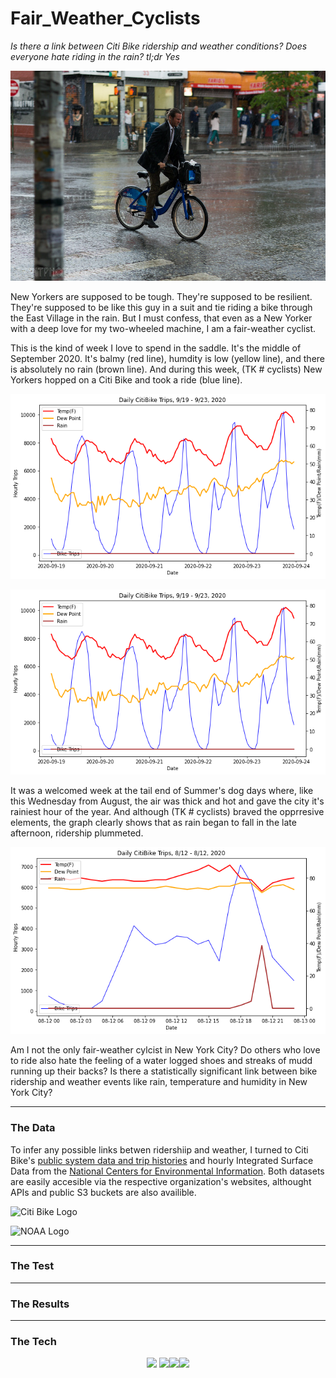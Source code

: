 # Fair_Weather_Cyclists

*Is there a link between Citi Bike ridership and weather conditions? Does everyone hate riding in the rain? tl;dr Yes*

<p align="center">
  <img width="650" src="https://github.com/leckieje/fair_weather_cyclists/blob/main/images/rider_in_the_rain.jpg">
</p>

New Yorkers are supposed to be tough. They're supposed to be resilient. They're supposed to be like this guy in a suit and tie riding a bike through the East Village in the rain. But I must confess, that even as a New Yorker with a deep love for my two-wheeled machine, I am a fair-weather cyclist. 

This is the kind of week I love to spend in the saddle. It's the middle of September 2020. It's balmy (red line), humdity is low (yellow line), and there is absolutely no rain (brown line). And during this week, (TK # cyclists) New Yorkers hopped on a Citi Bike and took a ride (blue line).  

![perfect week, chart_period(9, 18, 26)](https://github.com/leckieje/fair_weather_cyclists/blob/main/images/great_bike_week.png)


<p align="center">
  <img width="550" src="https://github.com/leckieje/fair_weather_cyclists/blob/main/images/great_bike_week.png">
</p>


It was a welcomed week at the tail end of Summer's dog days where, like this Wednesday from August, the air was thick and hot and gave the city it's rainiest hour of the year. And although (TK # cyclists) braved the opprresive elements, the graph clearly shows that as rain began to fall in the late afternoon, ridership plummeted. 


<p align="center">
  <img width="550" src="https://github.com/leckieje/fair_weather_cyclists/blob/main/images/rainy_day.png">
</p>


Am I not the only fair-weather cylcist in New York City? Do others who love to ride also hate the feeling of a water logged shoes and streaks of mudd running up their backs? Is there a statistically significant link between bike ridership and weather events like rain, temperature and humidity in New York City?

----

### The Data

To infer any possible links betwen ridershiip and weather, I turned to Citi Bike's [public system data and trip histories](https://www.citibikenyc.com/system-data) and hourly Integrated Surface Data from the [National Centers for Environmental Information](https://www.ncei.noaa.gov/access/search/index). Both datasets are easily accesible via the respective organization's websites, althought APIs and public S3 buckets are also availible. 



![Citi Bike Logo](https://d21xlh2maitm24.cloudfront.net/nyc/Citi-Bike-provided-by-Lyft-Positive-170x57px.svg?mtime=20201023151104)

![NOAA Logo](https://www.vhv.rs/dpng/d/588-5888321_noaa-logo-national-oceanic-and-atmospheric-administration-vector.png)

----

### The Test

----

### The Results 

----

### The Tech

<p align="center">
  <img src="https://mpng.subpng.com/20180811/pul/kisspng-python-general-purpose-programming-language-comput-python-programming-language-symphony-solution-5b6ee0c863a5a1.6306397415339931604082.jpg" width="100"/> <img src="image2.png" width="100"/><img src="https://upload.wikimedia.org/wikipedia/commons/thumb/e/ed/Pandas_logo.svg/600px-Pandas_logo.svg.png" width="100"><img src="https://matplotlib.org/stable/_static/logo2_compressed.svg" width="100">
</p>
